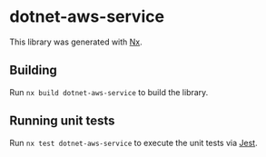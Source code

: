 # dotnet-aws-service

This library was generated with [Nx](https://nx.dev).

## Building

Run `nx build dotnet-aws-service` to build the library.

## Running unit tests

Run `nx test dotnet-aws-service` to execute the unit tests via [Jest](https://jestjs.io).
